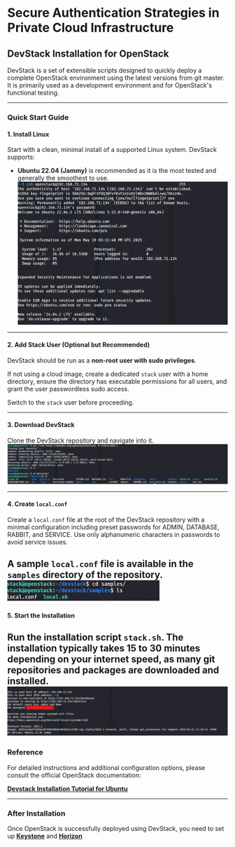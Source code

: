 # Secure Authentication Strategies in Private Cloud Infrastructure

## DevStack Installation for OpenStack

DevStack is a set of extensible scripts designed to quickly deploy a complete OpenStack environment using the latest versions from git master. It is primarily used as a development environment and for OpenStack's functional testing.

---

### Quick Start Guide

#### 1. Install Linux

Start with a clean, minimal install of a supported Linux system. DevStack supports:
- **Ubuntu 22.04 (Jammy)** is recommended as it is the most tested and generally the smoothest to use.
![Dashboard Screenshot](./images/ubuntu-install.png) 
---

#### 2. Add Stack User (Optional but Recommended)

DevStack should be run as a **non-root user with sudo privileges**. 

If not using a cloud image, create a dedicated `stack` user with a home directory, ensure the directory has executable permissions for all users, and grant the user passwordless sudo access.

Switch to the `stack` user before proceeding.

---

#### 3. Download DevStack

Clone the DevStack repository and navigate into it.
![Dashboard](./images/devstack.png)

---

#### 4. Create `local.conf`

Create a `local.conf` file at the root of the DevStack repository with a minimal configuration including preset passwords for ADMIN, DATABASE, RABBIT, and SERVICE. Use only alphanumeric characters in passwords to avoid service issues.

A sample `local.conf` file is available in the `samples` directory of the repository.
![Dashboard](./images/samples.png)
---

#### 5. Start the Installation

Run the installation script `stack.sh`. The installation typically takes 15 to 30 minutes depending on your internet speed, as many git repositories and packages are downloaded and installed.
![Dashboard](./images/openstack.png)
---

### Reference

For detailed instructions and additional configuration options, please consult the official OpenStack documentation:  

[**Devstack Installation Tutorial for Ubuntu**](hhttps://opendev.org/openstack/devstack)  


---
### After Installation

Once OpenStack is successfully deployed using DevStack, you need to set up [**Keystone**](Keystone.md) and [**Horizon**](Horizon.md)